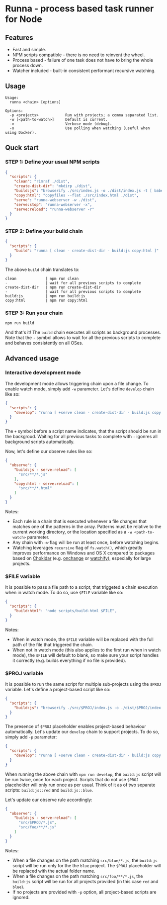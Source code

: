 # Runna - process based task runner for Node

## Features

* Fast and simple.
* NPM scripts compatible - there is no need to reinvent the wheel.
* Process based - failure of one task does not have to bring the whole process down.
* Watcher included - built-in consistent performant recursive watching.

## Usage

```
Usage:
  runna <chain> [options]

Options:
  -p <projects>            Run with projects; a comma separated list.
  -w [<path-to-watch>]     Default is current.
  -v                       Verbose mode (debug).
  -o                       Use polling when watching (useful when using Docker).
```

## Quck start

### STEP 1: Define your usual NPM scripts

```json
{
  "scripts": {
    "clean": "rimraf ./dist",
    "create-dist-dir": "mkdirp ./dist",
    "build:js": "browserify ./src/index.js -o ./dist/index.js -t [ babelify --presets [ babel-preset-env ] ]",
    "copy:html": "copyfiles --flat ./src/index.html ./dist",
    "serve": "runna-webserver -w ./dist",
    "serve:stop": "runna-webserver -x",
    "serve:reload": "runna-webserver -r"
  }
}
```

### STEP 2: Define your build chain

```json
{
  "scripts": {
    "build": "runna [ clean - create-dist-dir - build:js copy:html ]"
  }
}
```

The above `build` chain translates to:
```
clean             | npm run clean
-                 | wait for all previous scripts to complete
create-dist-dir   | npm run create-dist-dir
-                 | wait for all previous scripts to complete
build:js          | npm run build:js
copy:html         | npm run copy:html
```

### STEP 3: Run your chain

```
npm run build
```

And that's it! The `build` chain executes all scripts as background processes. Note that the `-` symbol allows to wait for all the previous scripts to complete and behaves consistently on all OSes.

## Advanced usage

### Interactive development mode

The development mode allows triggering chain upon a file change. To enable watch mode, simply add `-w` parameter. Let's define `develop` chain like so:

```json
{
  "scripts": {
    "develop": "runna [ +serve clean - create-dist-dir - build:js copy:html - serve:reload ] -w",
  }
}
```

The `+` symbol before a script name indicates, that the script should be run in the backgroud. Waiting for all previous tasks to complete with `-` igonres all background scripts automatically.

Now, let's define our observe rules like so:

```json
{
  "observe": {
    "build:js - serve:reload": [
      "src/**/*.js"
    ],
    "copy:html - serve:reload": [
      "src/**/*.html"
    ]
  }
}
```

Notes:
* Each rule is a chain that is executed whenever a file changes that matches one of the patterns in the array. Patterns must be relative to the current working directory, or the location specified as a `-w <path-to-watch>` parameter.
* Any chain with `-w` flag will be run at least once, before watching begins.
* Watching leverages `recursive` flag of `fs.watch()`, which greatly improves performance on Windows and OS X compared to packages based on [Chokidar](https://github.com/paulmillr/chokidar) (e.g. [onchange](https://github.com/Qard/onchange) or [watchify](https://github.com/browserify/watchify)), especially for large projects.

### $FILE variable

It is possible to pass a file path to a script, that triggeted a chain execution when in watch mode. To do so, use `$FILE` variable like so:

```json
{
  "scripts": {
    "build:html": "node scripts/build-html $FILE",
  }
}
```

Notes:
* When in watch mode, the `$FILE` variable will be replaced with the full path of the file that triggered the chain.
* When not in watch mode (this also applies to the first run when in watch mode), the `$FILE` will default to blank, so make sure your script handles it correctly (e.g. builds everything if no file is provided).

### $PROJ variable

It is possible to run the same script for multiple sub-projects using the `$PROJ` variable. Let's define a project-based script like so:

```json
{
  "scripts": {
    "build:js": "browserify ./src/$PROJ/index.js -o ./dist/$PROJ/index.js -t [ babelify --presets [ babel-preset-env ] ]"
  }
}
```
The presence of `$PROJ` placeholder enables project-based behaviour automatically. Let's update our `develop` chain to support projects. To do so, simply add `-p` parameter:

```json
{
  "scripts": {
    "develop": "runna [ +serve clean - create-dist-dir - build:js copy:html - serve:reload ] -w -p red,blue"
  }
}
```

When running the above chain with `npm run develop`, the `build:js` script will be run twice, once for each project. Scripts that do not use `$PROJ` placeholder will only run once as per usual. Think of it as of two separate scripts: `build:js::red` and `build:js::blue`.

Let's update our observe rule accordingly:

```json
{
  "observe": {
    "build:js - serve:reload": [
      "src/$PROJ/*.js",
      "src/foo/**/*.js"
    ]
  }
}
```

Notes:
* When a file changes on the path matching `src/blue/*.js`, the `build:js` script will be run only for the the `blue` project. The `$PROJ` placeholder will be replaced with the actual folder name.
* When a file changes on the path matching `src/foo/**/*.js`, the `build:js` script will be run for all projects provided (in this case `red` and `blue`).
* If no projects are provided with `-p` option, all project-based scripts are ignored.
